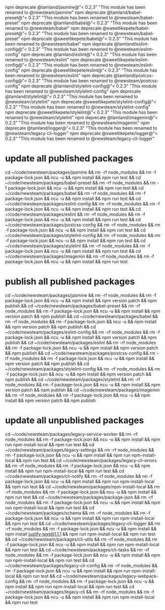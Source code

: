 
npm deprecate @tamland/jasmine@"< 0.2.3" "This module has been renamed to @newsteam/jasmine"
npm deprecate @tamland/babel-preset@"< 0.2.3" "This module has been renamed to @newsteam/babel-preset"
npm deprecate @tamland/babel@"< 0.2.3" "This module has been renamed to @newsteam/babel"
npm deprecate @sweetlikepete/babel-preset@"< 0.2.3" "This module has been renamed to @newsteam/babel-preset"
npm deprecate @sweetlikepete/babel@"< 0.2.3" "This module has been renamed to @newsteam/babel"
npm deprecate @tamland/eslint-config@"< 0.2.3" "This module has been renamed to @newsteam/eslint-config"
npm deprecate @tamland/eslint@"< 0.2.3" "This module has been renamed to @newsteam/eslint"
npm deprecate @sweetlikepete/eslint-config@"< 0.2.3" "This module has been renamed to @newsteam/eslint-config"
npm deprecate @sweetlikepete/eslint@"< 0.2.3" "This module has been renamed to @newsteam/eslint"
npm deprecate @tamland/postcss-config@"< 0.2.3" "This module has been renamed to @newsteam/postcss-config"
npm deprecate @tamland/stylelint-config@"< 0.2.3" "This module has been renamed to @newsteam/stylelint-config"
npm deprecate @tamland/stylelint@"< 0.2.3" "This module has been renamed to @newsteam/stylelint"
npm deprecate @sweetlikepete/stylelint-config@"< 0.2.3" "This module has been renamed to @newsteam/stylelint-config"
npm deprecate @sweetlikepete/stylelint@"< 0.2.3" "This module has been renamed to @newsteam/stylelint"
npm deprecate @tamland/imagemin@"< 0.2.3" "This module has been renamed to @newsteam/imagemin"
npm deprecate @tamland/logger@"< 0.2.3" "This module has been renamed to @newsteam/legacy-cli-logger"
npm deprecate @sweetlikepete/logger@"< 0.2.3" "This module has been renamed to @newsteam/legacy-cli-logger"

# update all published packages

cd ~/code/newsteam/packages/jasmine                 && rm -rf node_modules && rm -f package-lock.json && ncu -u && npm install && npm run test &&
cd ~/code/newsteam/packages/babel-preset            && rm -rf node_modules && rm -f package-lock.json && ncu -u && npm install && npm run test &&
cd ~/code/newsteam/packages/babel                   && rm -rf node_modules && rm -f package-lock.json && ncu -u && npm install && npm run test &&
cd ~/code/newsteam/packages/eslint-config           && rm -rf node_modules && rm -f package-lock.json && ncu -u && npm install && npm run test &&
cd ~/code/newsteam/packages/eslint                  && rm -rf node_modules && rm -f package-lock.json && ncu -u && npm install && npm run test &&
cd ~/code/newsteam/packages/postcss-config          && rm -rf node_modules && rm -f package-lock.json && ncu -u && npm install && npm run test &&
cd ~/code/newsteam/packages/stylelint-config        && rm -rf node_modules && rm -f package-lock.json && ncu -u && npm install && npm run test &&
cd ~/code/newsteam/packages/stylelint               && rm -rf node_modules && rm -f package-lock.json && ncu -u && npm install && npm run test &&
cd ~/code/newsteam/packages/imagemin                && rm -rf node_modules && rm -f package-lock.json && ncu -u && npm install && npm run test

# publish all published packages

cd ~/code/newsteam/packages/jasmine                 && rm -rf node_modules && rm -f package-lock.json && ncu -u && npm install && npm version patch && npm publish &&
cd ~/code/newsteam/packages/babel-preset            && rm -rf node_modules && rm -f package-lock.json && ncu -u && npm install && npm version patch && npm publish &&
cd ~/code/newsteam/packages/babel                   && rm -rf node_modules && rm -f package-lock.json && ncu -u && npm install && npm version patch && npm publish &&
cd ~/code/newsteam/packages/eslint-config           && rm -rf node_modules && rm -f package-lock.json && ncu -u && npm install && npm version patch && npm publish &&
cd ~/code/newsteam/packages/eslint                  && rm -rf node_modules && rm -f package-lock.json && ncu -u && npm install && npm version patch && npm publish &&
cd ~/code/newsteam/packages/postcss-config          && rm -rf node_modules && rm -f package-lock.json && ncu -u && npm install && npm version patch && npm publish &&
cd ~/code/newsteam/packages/stylelint-config        && rm -rf node_modules && rm -f package-lock.json && ncu -u && npm install && npm version patch && npm publish &&
cd ~/code/newsteam/packages/stylelint               && rm -rf node_modules && rm -f package-lock.json && ncu -u && npm install && npm version patch && npm publish &&
cd ~/code/newsteam/packages/imagemin                && rm -rf node_modules && rm -f package-lock.json && ncu -u && npm install && npm version patch && npm publish

# update all unpublished packages

cd ~/code/newsteam/packages/legacy-service-worker   && rm -rf node_modules && rm -f package-lock.json && ncu -u && npm install && npm run npm-install-local && npm run test &&
cd ~/code/newsteam/packages/legacy-settings         && rm -rf node_modules && rm -f package-lock.json && ncu -u && npm install && npm run npm-install-local && npm run test &&
cd ~/code/newsteam/packages/legacy-cli-errors       && rm -rf node_modules && rm -f package-lock.json && ncu -u && npm install && npm run npm-install-local && npm run test &&
cd ~/code/newsteam/packages/cli-notify              && rm -rf node_modules && rm -f package-lock.json && ncu -u && npm install && npm run npm-install-local && npm run test &&
cd ~/code/newsteam/packages/npm-install-local       && rm -rf node_modules && rm -f package-lock.json && ncu -u && npm install && npm run test &&
cd ~/code/newsteam/packages/package-json            && rm -rf node_modules && rm -f package-lock.json && ncu -u && npm install && npm run npm-install-local && npm run test &&
cd ~/code/newsteam/packages/schema                  && rm -rf node_modules && rm -f package-lock.json && ncu -u && npm install && npm run npm-install-local && npm run test &&
cd ~/code/newsteam/packages/legacy-cli-logger       && rm -rf node_modules && rm -f package-lock.json && ncu -u && npm install && npm install justify-text@1.1.1 && npm run npm-install-local && npm run test &&
cd ~/code/newsteam/packages/cli-utils               && rm -rf node_modules && rm -f package-lock.json && ncu -u && npm install && npm run npm-install-local && npm run test &&
cd ~/code/newsteam/packages/cli-tasks               && rm -rf node_modules && rm -f package-lock.json && ncu -u && npm install && npm run npm-install-local && npm run test &&
cd ~/code/newsteam/packages/legacy-cli-config       && rm -rf node_modules && rm -f package-lock.json && ncu -u && npm install && npm run npm-install-local && npm run test &&
cd ~/code/newsteam/packages/legacy-webpack-config   && rm -rf node_modules && rm -f package-lock.json && ncu -u && npm install && npm run npm-install-local && npm run test &&
cd ~/code/newsteam/packages/legacy-cli              && rm -rf node_modules && rm -f package-lock.json && ncu -u && npm install && npm run npm-install-local && npm run test